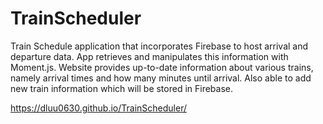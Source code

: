 # TrainScheduler

Train Schedule application that incorporates Firebase to host arrival and departure data. App retrieves and manipulates this information with Moment.js. Website provides up-to-date information about various trains, namely arrival times and how many minutes until arrival. Also able to add new train information which will be stored in Firebase.

https://dluu0630.github.io/TrainScheduler/